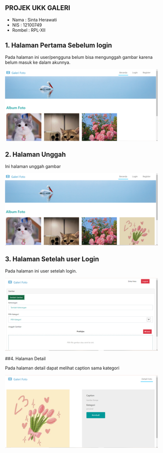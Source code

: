 ## PROJEK UKK GALERI
* Nama : Sinta Herawati 
* NIS : 12100749
* Rombel : RPL-XII

## 1. Halaman Pertama Sebelum login

Pada halaman ini user/pengguna belum bisa mengunggah gambar karena belum masuk ke dalam akunnya.

![alt text](https://github.com/sintahera12/UKK-Galeri/blob/main/sec.PNG?raw=true)

## 2. Halaman Unggah

Ini halaman unggah gambar

![alt text](https://github.com/sintahera12/UKK-Galeri/blob/main/secse.PNG?raw=true)

## 3. Halaman Setelah user Login

Pada halaman ini user setelah login.

![alt text](https://github.com/sintahera12/UKK-Galeri/blob/main/secsecse.PNG?raw=true)

##4. Halaman Detail

Pada halaman detail dapat melihat caption sama kategori

![alt text](https://github.com/sintahera12/UKK-Galeri/blob/main/secsecsec.PNG?raw=true)
